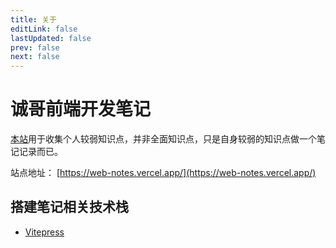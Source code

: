 ```yaml
---
title: 关于
editLink: false
lastUpdated: false
prev: false
next: false
---
```


# 诚哥前端开发笔记

[本站](https://web-notes.vercel.app/)用于收集个人较弱知识点，并非全面知识点，只是自身较弱的知识点做一个笔记记录而已。

站点地址： [https://web-notes.vercel.app/](https://web-notes.vercel.app/)

## 搭建笔记相关技术栈
* [Vitepress](https://vitepress.dev/)
